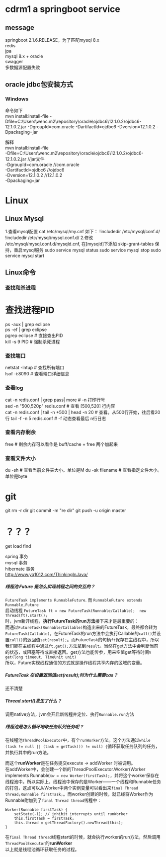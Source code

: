 # cdrm1 a springboot service
## message  
springboot 2.1.6.RELEASE，为了匹配mysql 8.x  
redis  
jpa  
mysql 8.x + oracle  
swagger  
多数据源配置失败  


## oracle jdbc包安装方式  
### Windows  
命令如下  
mvn install:install-file -Dfile=C:\Users\wenc\.m2\repository\oracle\ojdbc6\12.1.0.2\ojdbc6-12.1.0.2.jar -DgroupId=com.oracle -DartifactId=ojdbc6 -Dversion=12.1.0.2 -Dpackaging=jar  

解释  
mvn install:install-file   
-Dfile=C:\Users\wenc\.m2\repository\oracle\ojdbc6\12.1.0.2\ojdbc6-12.1.0.2.jar //jar文件  
-DgroupId=com.oracle //<groupId>com.oracle</groupId>  
-DartifactId=ojdbc6   //<artifactId>ojdbc6</artifactId>  
-Dversion=12.1.0.2   //<version>12.1.0.2</version>  
-Dpackaging=jar  


# Linux  
## Linux Mysql  
1.查看mysql配置
cat /etc/mysql/my.cnf
如下：
!includedir /etc/mysql/conf.d/
!includedir /etc/mysql/mysql.conf.d/
2.修改 /etc/mysql/mysql.conf.d/mysqld.cnf, 在[mysqld]下添加 skip-grant-tables
保持，重启mysql服务
sudo service mysql status
sudo service mysql stop
sudo service mysql start

## Linux命令  
### 查找和杀进程  
# 查找进程PID
ps -aux | grep eclipse  
ps -ef | grep eclipse  
pgrep eclipse  # 直接查出PID  
kill -s 9 PID  # 强制杀死进程  
### 查找端口
netstat -lntup  # 查找所有端口  
lsof -i:8090  # 查看端口详细信息  

### 查看log
cat -n redis.conf | grep pass| more  # -n 打印行号  
sed -n "500,520p" redis.conf  # 查看 [500,520] 行内容  
cat -n redis.conf | tail -n +500 | head -n 20  # 查看。从500行开始，往后看20行
tail -f -n 5 redis.conf  # -f 动态查看最后 n行日志

### 查看内存剩余
free  # 剩余内存可以看作是 buff/cache + free 两个加起来

### 查看文件大小
du -sh  # 查看当前文件夹大小。单位是M
du -sk filename  # 查看指定文件大小。单位是byte

# git
git rm -r dir
git commit -m "re dir"
git push -u origin master



# ？？？  
get load find  

spring 事务  
mysql 事务  
hibernate 事务  
http://www.yq1012.com/ThinkingInJava/  

##### 线程池 Future 是怎么实现线程之间的交互的？  
`FutureTask implements RunnableFuture`. 而 `RunnableFuture extends Runnable,Future`   
启动线程 
`FutureTask ft = new FutureTask(Runnable/Callable);  new Thread(ft).start();  `  
时，jvm新开线程，**执行FutureTask的run方法**接下来才是最重要的：  
而通过`FutureTask(Runnable/Callable)`构造出来的FutureTask，最终都会转为`FutureTask(Callable)`，在FutureTask的run方法中会执行Callable的`call()`并设置`call()`的返回值`set(result);`。而FutureTask的句柄`ft`保存在主线程中，所以我们能在主线程中通过`ft.get();`方法拿到`result`。当然在get方法中会判断当前的状态，或阻塞等待或直接返回。get方法也能传参，用来空值get等待时间`V get(long timeout, TimeUnit unit)`  
所以，Future实现线程通信的方式就是操作线程共享内存的区域的变量。

##### FutureTask 在设置返回值set(result);时为什么需要cas？  
还不清楚  
##### Thread.start()发生了什么？  
调用native方法，jvm会开启新线程并定位、执行`Runnable.run`方法
##### 线程池是怎么循环地取任务队列任务呢？  
在线程池`ThreadPoolExecutor`中，有个`runWorker`方法。这个方法通过`while (task != null || (task = getTask()) != null) {`循环获取任务队列的任务，并执行其中的run方法。  
  
而这个**runWorker**是在任务提交execute -> addWorker 时被调用。  
在addWorker中，会创建一个新的ThreadPoolExecutor.Worker(Worker implements Runnable):`w = new Worker(firstTask);`，并将这个worker保存在线程池中。所以实际上，线程池中保存的是Worker——一个线程和Runnable任务的打包，这点可以从Worker中两个实例变量可以看出来`final Thread thread;Runnable firstTask;`。而worker创建的时候，就已经将Worker作为Runnable附加到了`final Thread thread`线程中：
```  
Worker(Runnable firstTask) {
	setState(-1); // inhibit interrupts until runWorker
    this.firstTask = firstTask;
    this.thread = getThreadFactory().newThread(this);
}
```  
在`final Thread thread`线程start的时候，就会执行worker的run方法，然后调用`ThreadPoolExecutor`的**runWorker**  
以上就是线程池循环获取任务的过程。  









